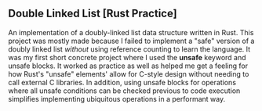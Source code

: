 ## Double Linked List [Rust Practice]
An implementation of a doubly-linked list data structure written in Rust. This project was mostly made because I failed to implement a "safe" version of a doubly linked list *without* using reference counting to learn the language. It was my first short concrete project where I used the **unsafe** keyword and unsafe blocks. It worked as practice as well as helped me get a feeling for how Rust's "unsafe" elements' allow for C-style design without needing to call external C libraries. In addition, using unsafe blocks for operations where all unsafe conditions can be checked previous to code execution simplifies implementing ubiquitous operations in a performant way. 
